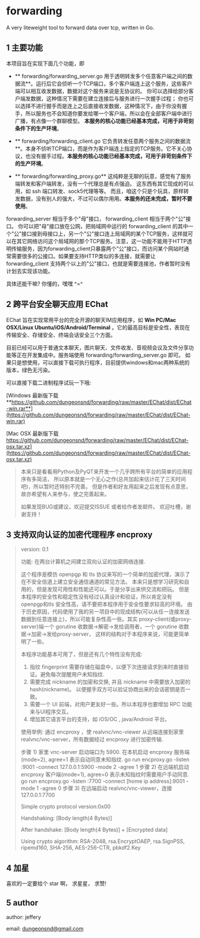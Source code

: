 # forwarding
A very liteweight tool to forward data over tcp,  written in Go.


## 1 主要功能
本项目旨在实现下面几个功能，即

* ** forwarding/forwarding_server.go    用于透明转发多个任意客户端之间的数据流**。运行后它会侦听一个TCP端口，多个客户端连上这个服务，这些客户端可以相互收发数据，数据对这个服务来说是无协议的。  你可以选择给部分客户端发数据，这种情况下需要在建立连接后与服务进行一次握手过程； 你也可以选择不进行握手而是连上之后直接收发数据，这种情况下，由于你没有握手，所以服务也不会知道你要发给哪一个客户端，所以会在全部客户端中进行广播，有点像一个群聊模型。  **本服务的核心功能已经基本完成，可用于非苛刻条件下的生产环境**。


* ** forwarding/forwarding_client.go   它负责转发任意两个服务之间的数据流**。本身不侦听TCP端口，而是作为客户端连上指定的TCP服务。它不关心协议，也没有握手过程。**本服务的核心功能已经基本完成，可用于非苛刻条件下的生产环境**。


* ** forwarding/forwarding_proxy.go**  这纯粹是无聊的玩意，感觉有了服务端转发和客户端转发，没有一个代理总是有点强迫。 这东西有其它现成的可以用，如 ssh 端口转发、sock5代理等等。 而且，咱这个只是个玩具，原样转发数据，没有别人的强大，不过可以偶尔用用。**本服务的还未完成，暂时不要使用**。


forwarding_server 相当于多个"母"接口， forwarding_client 相当于两个"公"接口。 你可以把"母"接口放在公网，把局域网中运行的 forwarding_client 的其中一个"公"接口接到母接口上，另一个"公"接口连上局域网的某个TCP服务，这样就可以在其它网络访问这个局域网的那个TCP服务。注意，这一功能不能用于HTTP透明传输服务，因为forwarding_client只暴露两个"公"接口，而访问某个网站时通常需要很多的公接口。如果要支持HTTP类似的多连接，就需要让 forwarding_client 支持两个以上的"公"接口，也就是需要连接池，作者暂时没有计划去实现该功能。

具体还能干嘛? 你懂的，嘿嘿 ^=^


## 2 跨平台安全聊天应用 EChat

EChat 旨在实现常用平台的完全开源的聊天IM应用程序，如 **Win PC/Mac OSX/Linux Ubuntu/iOS/Android/Terminal** 。它的最高目标是安全性，表现在传输安全、存储安全、终端会话安全三个方面。

目前已经可以用于普通文本聊天，图片聊天、文件收发、音视频会议及文件分享功能等正在开发集成中。服务端使用 forwarding/forwarding_server.go 即可。 
如果只是想使用，可以直接下载可执行程序，目前提供windows和mac两种系统的版本，绿色无污染。


可以直接下载二进制程序试玩一下哦:

[Windows 最新版下载
 **https://github.com/dungeonsnd/forwarding/raw/master/EChat/dist/EChat-win.rar**](https://github.com/dungeonsnd/forwarding/raw/master/EChat/dist/EChat-win.rar)

[Mac OSX 最新版下载 https://github.com/dungeonsnd/forwarding/raw/master/EChat/dist/EChat-osx.tar.xz](https://github.com/dungeonsnd/forwarding/raw/master/EChat/dist/EChat-osx.tar.xz)


> 本来只是看看用Python及PyQT来开发一个几乎跨所有平台的简单的应用程序有多简洁，
> 所以原本就是一个无心之作(总共加起来估计花了三天时间吧)，所以暂时还特别不完善。 但是作者和好友用起来之后发现有点意思，故亦希望有人来参与，使之完善起来。
> 
> 如果发现BUG或建议，欢迎提交ISSUE 或者给作者发邮件。 欢迎吐槽，谢谢支持！


## 3 支持双向认证的加密代理程序 encproxy
> version: 0.1
> 
> 功能: 在两台计算机之间建立双向认证的加密网络连接.
> 
> 
>  这个程序是模仿 openpgp 和 tls 协议来写的一个简单的加密代理，演示了在不安全信道上建立安全通信通道的常见方法。
>  本来只是想学习研究和自用的，但是发现可用性和性能还可以。于是分享出来供交流和把玩。 但是本程序的安全性和稳定性没有经过认真设计和验证，所以肯定没有 openpgp和tls 安全性高，请不要把本程序用于安全性要求较高的环境。
>   由于历史原因，代码使用了我的另一项目中的现成结构(可以从任一连接发送数据到任意连接上)，所以可能复杂性高一些。其实 proxy-client(或proxy-server)端一个 gorutine 收数据->解密->发给调用者，一个 gorutine 收数据->加密->发给proxy-server， 这样的结构对于本程序来说，可能更简单明了一些。
> 
>  本程序功能基本可用了，但是还有几个特性没有完成:
>  1) 指纹 fingerprint 需要存储在磁盘中，以便下次连接请求到来时直接验证。避免每次提醒用户未知指纹.
>  2) 需要完成 nickname 的加密和交换, 并且 nickname 中需要放入加密的hash(nickname)。 以便握手双方可以验证协商出来的会话密钥是否一致。
>  3) 需要一个 UI 前端，对用户更友好一些。所以本程序也要增加 RPC 功能来与UI程序交互。
>  4) 增加其它语言平台的支持，如 iOS/OC , java/Android 平台。
>  
> 
> 
> 
>  使用举例:
>  通过 encproxy ，使 realvnc/vnc-viewer 从远端连接到家里 realvnc/vnc-server，所有数据经过 encproxy 进行加密传输.
> 
>  步骤 1) 家里 vnc-server 启动端口为 5900.   在本机启动 encproxy 服务端 (mode=2), agree=1 表示自动同意未知指纹.
>          go run encproxy.go -listen :9001 -connect 127.0.0.1:5900 -mode 2 -agree 1
>  步骤 2) 在远端机启动 encproxy 客户端(mode=1), agree=0 表示未知指纹时需要用户手动同意.
>          go run encproxy.go -listen :7700 -connect [home ip address]:9001 -mode 1 -agree 0
>  步骤 3) 在远端启动 realvnc/vnc-viewer，连接 127.0.0.1:7700
> 
>   
> 
>  
>  
>   Simple crypto protocol
>   version:0x00
>  
>   Handshaking:
>   [Body length(4 Bytes)]
>  
>   After handshake:
>   [Body length(4 Bytes)] + [Encrypted data]
>  
>   Using crypto algorithm:
>   RSA-2048, rsa.EncryptOAEP, rsa.SignPSS, ripemd160, SHA-256, AES-256-CTR, pbkdf2.Key
>  



## 4 加星

喜欢的一定要给个 star 啊， 求星星， 求赞! 


## 5 author

author: jeffery

email: dungeonsnd@gmail.com


